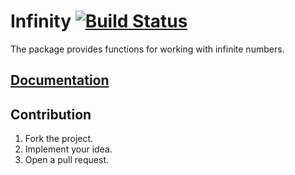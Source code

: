 # Infinity [![Build Status][travis-img]][travis-url]

The package provides functions for working with infinite numbers.

## [Documentation][doc]

## Contribution

1. Fork the project.
2. Implement your idea.
3. Open a pull request.

[doc]: http://godoc.org/github.com/ready-steady/infinity
[travis-img]: https://travis-ci.org/ready-steady/infinity.svg?branch=master
[travis-url]: https://travis-ci.org/ready-steady/infinity
